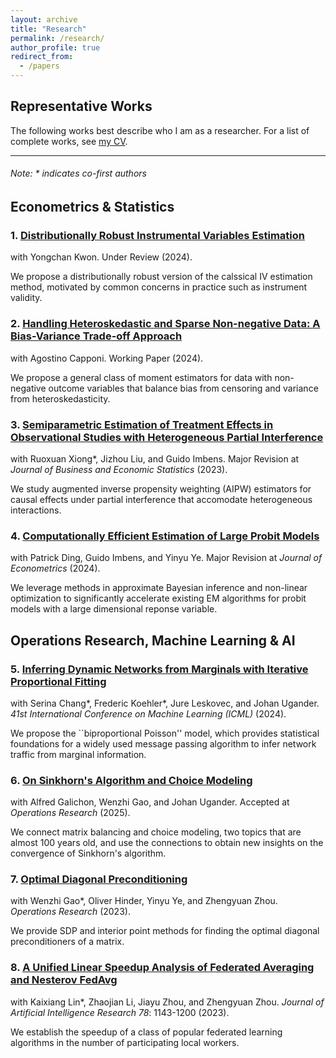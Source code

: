 ```yaml
---
layout: archive
title: "Research"
permalink: /research/
author_profile: true
redirect_from:
  - /papers
---
```

## Representative Works
The following works best describe who I am as a researcher. For a list of complete works, see [my CV](https://zhaonanq.github.io/files/CV_Zhaonan_Qu.pdf).

___

###### _Note: \* indicates co-first authors_

## Econometrics & Statistics

### 1. [Distributionally Robust Instrumental Variables Estimation](https://arxiv.org/abs/2410.15634)
with Yongchan Kwon. Under Review (2024).

We propose a distributionally robust version of the calssical IV estimation method, motivated by common concerns in practice such as instrument validity.

### 2. [Handling Heteroskedastic and Sparse Non-negative Data: A Bias-Variance Trade-off Approach](https://drive.google.com/file/d/1qJS-sRlTLggwkjiYLQr0ihGnYKch6sUU/view?usp=sharing)
with Agostino Capponi. Working Paper (2024).

We propose a general class of moment estimators for data with non-negative outcome variables that balance bias from censoring and variance from heteroskedasticity.

### 3. [Semiparametric Estimation of Treatment Effects in Observational Studies with Heterogeneous Partial Interference](https://arxiv.org/abs/2107.12420)
with Ruoxuan Xiong\*, Jizhou Liu, and Guido Imbens. Major Revision at _Journal of Business and Economic Statistics_ (2023).

We study augmented inverse propensity weighting (AIPW) estimators for causal effects under partial interference that accomodate heterogeneous interactions.

### 4. [Computationally Efficient Estimation of Large Probit Models](https://arxiv.org/abs/2407.09371)
with Patrick Ding, Guido Imbens, and Yinyu Ye. Major Revision at _Journal of Econometrics_ (2024).

We leverage methods in approximate Bayesian inference and non-linear optimization to significantly accelerate existing EM algorithms for probit models with a large dimensional reponse variable.

## Operations Research, Machine Learning & AI

### 5. [Inferring Dynamic Networks from Marginals with Iterative Proportional Fitting](https://arxiv.org/abs/2402.18697)
with Serina Chang\*, Frederic Koehler\*, Jure Leskovec, and Johan Ugander. _41st International Conference on Machine Learning (ICML)_  (2024).

We propose the ``biproportional Poisson'' model, which provides statistical foundations for a widely used message passing algorithm to infer network traffic from marginal information. 

### 6. [On Sinkhorn's Algorithm and Choice Modeling](https://drive.google.com/file/d/18pq78eIlByYdEl_ezIkA1AyF6wMpg6eg/view?usp=sharing)
with Alfred Galichon, Wenzhi Gao, and Johan Ugander. Accepted at _Operations Research_ (2025).

We connect matrix balancing and choice modeling, two topics that are almost 100 years old, and use the connections to obtain new insights on the convergence of Sinkhorn's algorithm.

### 7. [Optimal Diagonal Preconditioning](https://arxiv.org/abs/2209.00809)
with Wenzhi Gao\*, Oliver Hinder, Yinyu Ye, and Zhengyuan Zhou. _Operations Research_ (2023).

We provide SDP and interior point methods for finding the optimal diagonal preconditioners of a matrix.

### 8. [A Unified Linear Speedup Analysis of Federated Averaging and Nesterov FedAvg](https://arxiv.org/abs/2007.05690)
with Kaixiang Lin\*, Zhaojian Li, Jiayu Zhou, and Zhengyuan Zhou. _Journal of Artificial Intelligence Research 78_: 1143-1200 (2023).

We establish the speedup of a class of popular federated learning algorithms in the number of participating local workers.

